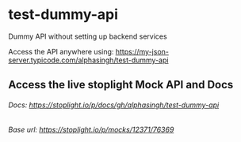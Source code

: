 # test-dummy-api
Dummy API without setting up backend services

Access the API anywhere using:
https://my-json-server.typicode.com/alphasingh/test-dummy-api

Access the live stoplight Mock API and Docs
-
###### Docs: https://stoplight.io/p/docs/gh/alphasingh/test-dummy-api
###### Base url: https://stoplight.io/p/mocks/12371/76369
